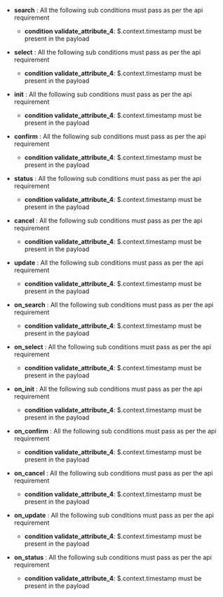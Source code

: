 

- **search** : All the following sub conditions must pass as per the api requirement

	- **condition validate_attribute_4**: $.context.timestamp must be present in the payload

- **select** : All the following sub conditions must pass as per the api requirement

	- **condition validate_attribute_4**: $.context.timestamp must be present in the payload

- **init** : All the following sub conditions must pass as per the api requirement

	- **condition validate_attribute_4**: $.context.timestamp must be present in the payload

- **confirm** : All the following sub conditions must pass as per the api requirement

	- **condition validate_attribute_4**: $.context.timestamp must be present in the payload

- **status** : All the following sub conditions must pass as per the api requirement

	- **condition validate_attribute_4**: $.context.timestamp must be present in the payload

- **cancel** : All the following sub conditions must pass as per the api requirement

	- **condition validate_attribute_4**: $.context.timestamp must be present in the payload

- **update** : All the following sub conditions must pass as per the api requirement

	- **condition validate_attribute_4**: $.context.timestamp must be present in the payload

- **on_search** : All the following sub conditions must pass as per the api requirement

	- **condition validate_attribute_4**: $.context.timestamp must be present in the payload

- **on_select** : All the following sub conditions must pass as per the api requirement

	- **condition validate_attribute_4**: $.context.timestamp must be present in the payload

- **on_init** : All the following sub conditions must pass as per the api requirement

	- **condition validate_attribute_4**: $.context.timestamp must be present in the payload

- **on_confirm** : All the following sub conditions must pass as per the api requirement

	- **condition validate_attribute_4**: $.context.timestamp must be present in the payload

- **on_cancel** : All the following sub conditions must pass as per the api requirement

	- **condition validate_attribute_4**: $.context.timestamp must be present in the payload

- **on_update** : All the following sub conditions must pass as per the api requirement

	- **condition validate_attribute_4**: $.context.timestamp must be present in the payload

- **on_status** : All the following sub conditions must pass as per the api requirement

	- **condition validate_attribute_4**: $.context.timestamp must be present in the payload